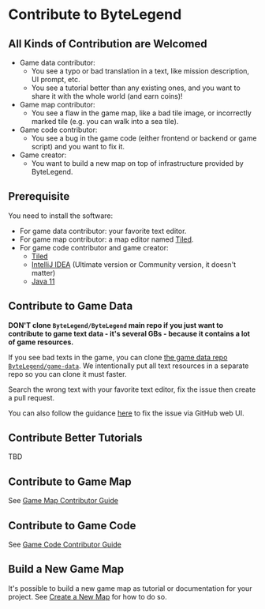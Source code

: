 # Contribute to ByteLegend

## All Kinds of Contribution are Welcomed

- Game data contributor:
  - You see a typo or bad translation in a text, like mission description, UI prompt, etc.
  - You see a tutorial better than any existing ones, and you want to share it with the whole world (and earn coins)!
- Game map contributor:
  - You see a flaw in the game map, like a bad tile image, or incorrectly marked tile (e.g. you can walk into a sea tile).  
- Game code contributor:
  - You see a bug in the game code (either frontend or backend or game script) and you want to fix it.
- Game creator:
  - You want to build a new map on top of infrastructure provided by ByteLegend.

## Prerequisite

You need to install the software:

- For game data contributor: your favorite text editor.
- For game map contributor: a map editor named [Tiled](https://www.mapeditor.org/).
- For game code contributor and game creator:
  - [Tiled](https://www.mapeditor.org/)
  - [IntelliJ IDEA](https://www.jetbrains.com/idea/download/) (Ultimate version or Community version, it doesn't matter)
  - [Java 11](https://adoptopenjdk.net/)

## Contribute to Game Data

**DON'T clone `ByteLegend/ByteLegend` main repo if you just want to contribute to game text data - it's several GBs - because it contains a lot of game resources.**

If you see bad texts in the game, you can clone [the game data repo `ByteLegend/game-data`](https://github.com/ByteLegend/game-data).
We intentionally put all text resources in a separate repo so you can clone it must faster.

Search the wrong text with your favorite text editor, fix the issue then create a pull request.

You can also follow the guidance [here](https://github.com/ByteLegend/ByteLegend/blob/master/docs/en/i18n.md#help-us-via-github-web-ui) to fix the issue via GitHub web UI.

## Contribute Better Tutorials

TBD

## Contribute to Game Map

See [Game Map Contributor Guide](https://github.com/ByteLegend/ByteLegend/blob/master/docs/en/game-map-contributor-guide.md)

## Contribute to Game Code

See [Game Code Contributor Guide](https://github.com/ByteLegend/ByteLegend/blob/master/docs/en/game-code-contributor-guide.md)

## Build a New Game Map

It's possible to build a new game map as tutorial or documentation for your project.
See [Create a New Map](https://github.com/ByteLegend/ByteLegend/blob/master/docs/en/create-a-new-map.md) for how to do so.
